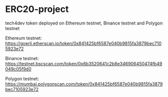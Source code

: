 # ERC20-project
tech4dev token deployed on Ethereum testnet, Binance testnet and Polygon testnet

Ethereum testnet: https://goerli.etherscan.io/token/0x841425bf6587e040b9815fa3879bec7105923e72

Binance testnet: https://testnet.bscscan.com/token/0x6b3520641c2b8e346906450474fb49049c05f9d0

Polygon testnet: https://mumbai.polygonscan.com/token/0x841425bf6587e040b9815fa3879bec7105923e72
